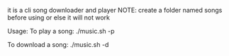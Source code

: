 it is a cli song downloader and player
NOTE:
create a folder named songs before using or else it will not work

Usage:
    To play a song:
        ./music.sh -p
        
   To download a song:
       ./music.sh -d

